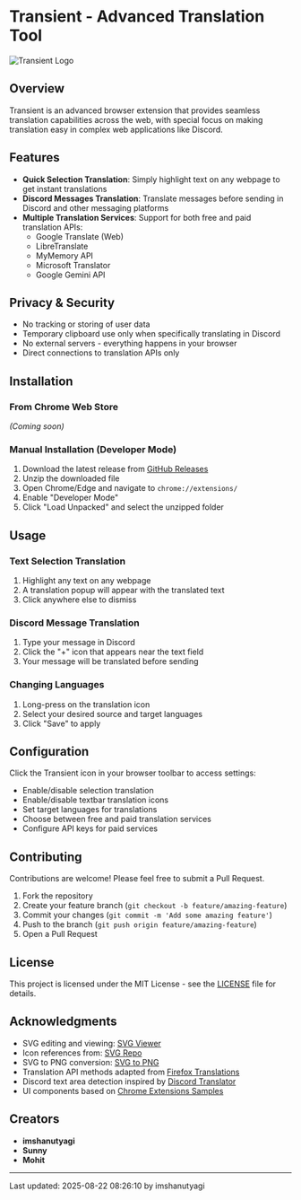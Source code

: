 # Transient - Advanced Translation Tool

![Transient Logo](screenshots/transient-logo.png)

## Overview

Transient is an advanced browser extension that provides seamless translation capabilities across the web, with special focus on making translation easy in complex web applications like Discord.

## Features

- **Quick Selection Translation**: Simply highlight text on any webpage to get instant translations
- **Discord Messages Translation**: Translate messages before sending in Discord and other messaging platforms
- **Multiple Translation Services**: Support for both free and paid translation APIs:
  - Google Translate (Web)
  - LibreTranslate
  - MyMemory API
  - Microsoft Translator
  - Google Gemini API

## Privacy & Security

- No tracking or storing of user data
- Temporary clipboard use only when specifically translating in Discord
- No external servers - everything happens in your browser
- Direct connections to translation APIs only

## Installation

### From Chrome Web Store
*(Coming soon)*

### Manual Installation (Developer Mode)
1. Download the latest release from [GitHub Releases](https://github.com/imshanutyagi/transient-extension/releases)
2. Unzip the downloaded file
3. Open Chrome/Edge and navigate to `chrome://extensions/`
4. Enable "Developer Mode"
5. Click "Load Unpacked" and select the unzipped folder

## Usage

### Text Selection Translation
1. Highlight any text on any webpage
2. A translation popup will appear with the translated text
3. Click anywhere else to dismiss

### Discord Message Translation
1. Type your message in Discord
2. Click the "+" icon that appears near the text field
3. Your message will be translated before sending

### Changing Languages
1. Long-press on the translation icon
2. Select your desired source and target languages
3. Click "Save" to apply

## Configuration

Click the Transient icon in your browser toolbar to access settings:

- Enable/disable selection translation
- Enable/disable textbar translation icons
- Set target languages for translations
- Choose between free and paid translation services
- Configure API keys for paid services

## Contributing

Contributions are welcome! Please feel free to submit a Pull Request.

1. Fork the repository
2. Create your feature branch (`git checkout -b feature/amazing-feature`)
3. Commit your changes (`git commit -m 'Add some amazing feature'`)
4. Push to the branch (`git push origin feature/amazing-feature`)
5. Open a Pull Request

## License

This project is licensed under the MIT License - see the [LICENSE](LICENSE) file for details.

## Acknowledgments

- SVG editing and viewing: [SVG Viewer](https://www.svgviewer.dev/)
- Icon references from: [SVG Repo](https://www.svgrepo.com/)
- SVG to PNG conversion: [SVG to PNG](https://svgtopng.com/)
- Translation API methods adapted from [Firefox Translations](https://github.com/mozilla/firefox-translations)
- Discord text area detection inspired by [Discord Translator](https://github.com/WhoStoleMyBrain/discord-translator)
- UI components based on [Chrome Extensions Samples](https://github.com/GoogleChrome/chrome-extensions-samples)

## Creators

- **imshanutyagi**
- **Sunny** 
- **Mohit**

---

Last updated: 2025-08-22 08:26:10 by imshanutyagi
